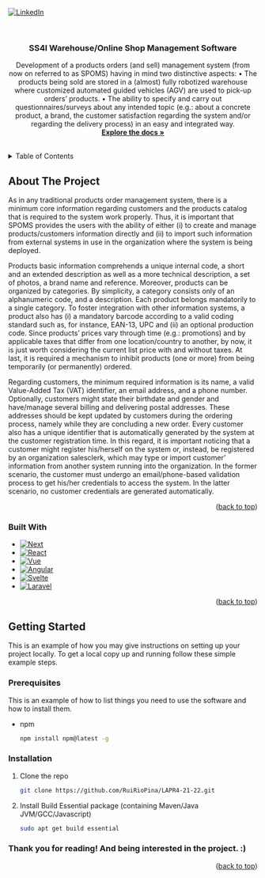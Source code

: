 <div id="top"></div>
<!--
*** Thanks for checking out the Best-README-Template. If you have a suggestion
*** that would make this better, please fork the repo and create a pull request
*** or simply open an issue with the tag "enhancement".
*** Don't forget to give the project a star!
*** Thanks again! Now go create something AMAZING! :D
-->



<!-- PROJECT SHIELDS -->
<!--
*** I'm using markdown "reference style" links for readability.
*** Reference links are enclosed in brackets [ ] instead of parentheses ( ).
*** See the bottom of this document for the declaration of the reference variables
*** for contributors-url, forks-url, etc. This is an optional, concise syntax you may use.
*** https://www.markdownguide.org/basic-syntax/#reference-style-links
-->
[![LinkedIn][linkedin-shield]][linkedin-url]



<!-- PROJECT LOGO -->
<br />
<div align="center">
 

  <h3 align="center">SS4I Warehouse/Online Shop Management Software</h3>

  <p align="center">
   Development of a products orders (and
sell) management system (from now on referred to as SPOMS) having in mind two distinctive aspects:
• The products being sold are stored in a (almost) fully robotized warehouse where customized
automated guided vehicles (AGV) are used to pick-up orders’ products.
• The ability to specify and carry out questionnaires/surveys about any intended topic (e.g.: about
a concrete product, a brand, the customer satisfaction regarding the system and/or regarding the
delivery process) in an easy and integrated way.
    <br />
    <a href="https://github.com/RuiRioPina/LAPR4-21-22/tree/master/docs"><strong>Explore the docs »</strong></a>
    <br />
    <br />
    
  </p>
</div>



<!-- TABLE OF CONTENTS -->
<details>
  <summary>Table of Contents</summary>
  <ol>
    <li>
      <a href="#about-the-project">About The Project</a>
      <ul>
        <li><a href="#built-with">Built With</a></li>
      </ul>
    </li>
    <li>
      <a href="#getting-started">Getting Started</a>
      <ul>
        <li><a href="#prerequisites">Prerequisites</a></li>
        <li><a href="#installation">Installation</a></li>
      </ul>
    </li>
  </ol>
</details>



<!-- ABOUT THE PROJECT -->
## About The Project

As in any traditional products order management system, there is a minimum core information
regarding customers and the products catalog that is required to the system work properly. Thus, it is
important that SPOMS provides the users with the ability of either (i) to create and manage
products/customers information directly and (ii) to import such information from external systems in
use in the organization where the system is being deployed.




Products basic information comprehends a unique internal code, a short and an extended description
as well as a more technical description, a set of photos, a brand name and reference. Moreover,
products can be organized by categories. By simplicity, a category consists only of an alphanumeric
code, and a description. Each product belongs mandatorily to a single category. To foster integration
with other information systems, a product also has (i) a mandatory barcode according to a valid coding
standard such as, for instance, EAN-13, UPC and (ii) an optional production code. Since products’
prices vary through time (e.g.: promotions) and by applicable taxes that differ from one
location/country to another, by now, it is just worth considering the current list price with and without
taxes. At last, it is required a mechanism to inhibit products (one or more) from being temporarily (or
permanently) ordered.



Regarding customers, the minimum required information is its name, a valid Value-Added Tax (VAT)
identifier, an email address, and a phone number. Optionally, customers might state their birthdate
and gender and have/manage several billing and delivering postal addresses. These addresses should
be kept updated by customers during the ordering process, namely while they are concluding a new
order. Every customer also has a unique identifier that is automatically generated by the system at
the customer registration time. In this regard, it is important noticing that a customer might register
his/herself on the system or, instead, be registered by an organization salesclerk, which may type or
import customer’ information from another system running into the organization. In the former
scenario, the customer must undergo an email/phone-based validation process to get his/her
credentials to access the system. In the latter scenario, no customer credentials are generated
automatically.


<p align="right">(<a href="#top">back to top</a>)</p>



### Built With

* [![Next][Next.js]][Next-url]
* [![React][React.js]][React-url]
* [![Vue][Vue.js]][Vue-url]
* [![Angular][Angular.io]][Angular-url]
* [![Svelte][Svelte.dev]][Svelte-url]
* [![Laravel][Laravel.com]][Laravel-url]

<p align="right">(<a href="#top">back to top</a>)</p>



<!-- GETTING STARTED -->
## Getting Started

This is an example of how you may give instructions on setting up your project locally.
To get a local copy up and running follow these simple example steps.

### Prerequisites

This is an example of how to list things you need to use the software and how to install them.
* npm
  ```sh
  npm install npm@latest -g
  ```

### Installation

1. Clone the repo
   ```sh
   git clone https://github.com/RuiRioPina/LAPR4-21-22.git
   ```
3. Install Build Essential package (containing Maven/Java JVM/GCC/Javascript)
   ```sh
   sudo apt get build essential
   ```
<h3>Thank you for reading! And being interested in the project. :)</h3>

<p align="right">(<a href="#top">back to top</a>)</p>


<!-- MARKDOWN LINKS & IMAGES -->
<!-- https://www.markdownguide.org/basic-syntax/#reference-style-links -->
[linkedin-shield]: https://img.shields.io/badge/-LinkedIn-black.svg?style=for-the-badge&logo=linkedin&colorB=555
[linkedin-url]: https://www.linkedin.com/in/rui-pina-9a58721b3/
[Next.js]: https://img.shields.io/badge/Java-ED8B00?style=for-the-badge&logo=java&logoColor=white
[Next-url]: java.com
[React.js]: https://img.shields.io/badge/C-00599C?style=for-the-badge&logo=c&logoColor=white
[React-url]: https://www.cprogramming.com/
[Vue.js]: https://img.shields.io/badge/Oracle-F80000?style=for-the-badge&logo=oracle&logoColor=black
[Vue-url]: https://www.oracle.com/pt/database/
[Angular.io]: https://img.shields.io/badge/JavaScript-323330?style=for-the-badge&logo=javascript&logoColor=F7DF1E
[Angular-url]: https://developer.mozilla.org/pt-BR/docs/Web/JavaScript
[Svelte.dev]: https://img.shields.io/badge/HTML5-E34F26?style=for-the-badge&logo=html5&logoColor=white
[Svelte-url]: https://pt.wikipedia.org/wiki/HTML5
[Laravel.com]: https://img.shields.io/badge/CSS3-1572B6?style=for-the-badge&logo=css3&logoColor=white
[Laravel-url]: https://pt.wikipedia.org/wiki/CSS3
